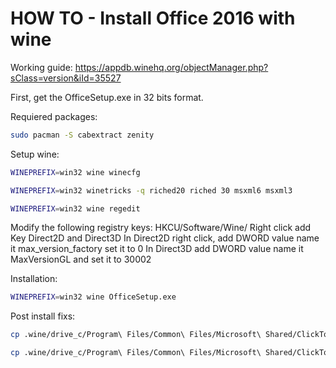 # HOW TO - Install Office 2016 with wine

Working guide: https://appdb.winehq.org/objectManager.php?sClass=version&iId=35527

First, get the OfficeSetup.exe in 32 bits format.

Requiered packages:
```bash
sudo pacman -S cabextract zenity
```
Setup wine:
```bash
WINEPREFIX=win32 wine winecfg

WINEPREFIX=win32 winetricks -q riched20 riched 30 msxml6 msxml3

WINEPREFIX=win32 wine regedit
```

Modify the following registry keys:
HKCU/Software/Wine/ Right click add Key Direct2D and Direct3D
In Direct2D right click, add DWORD value name it max_version_factory set it to 0 
In Direct3D add DWORD value name it MaxVersionGL and set it to 30002

Installation:
```bash
WINEPREFIX=win32 wine OfficeSetup.exe
```

Post install fixs:
```bash
cp .wine/drive_c/Program\ Files/Common\ Files/Microsoft\ Shared/ClickToRun/* .wine/drive_c/Program\ Files/Microsoft\ Office/root/Office16/

cp .wine/drive_c/Program\ Files/Common\ Files/Microsoft\ Shared/ClickToRun/* .wine/drive_c/Program\ Files/Microsoft\ Office/root/Client/

```
